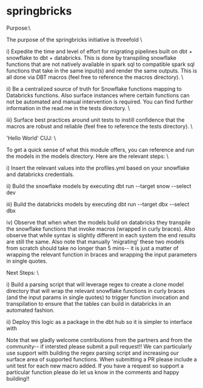 # springbricks

Purpose:\

The purpose of the springbricks initiative is threefold \

i) Expedite the time and level of effort for migrating pipelines built on dbt + snowflake to dbt + databricks. This is done by transpiling snowflake functions that are not natively available in spark sql to compatible spark sql functions that take in the same input(s) and render the same outputs. This is all done via DBT macros (feel free to reference the macros directory).  \

ii) Be a centralized source of truth for Snowflake functions mapping to Databricks functions. Also surface instances where certain functions can not be automated and manual intervention is required. You can find further information in the read.me in the tests directory.  \

iii) Surface best practices around unit tests to instill confidence that the macros are robust and reliable (feel free to reference the tests directory). \

'Hello World' CUJ:  \

To get a quick sense of what this module offers, you can reference and run the models in the models directory. Here are the relevant steps:  \

i) Insert the relevant values into the profiles.yml based on your snowflake and databricks credentials.

ii) Build the snowflake models by executing dbt run --target snow --select dev

iii) Build the databricks models by executing dbt run --target dbx --select dbx

iv) Observe that when when the models build on databricks they transpile the snowflake functions that invoke macros (wrapped in curly braces). Also observe that while syntax is slightly different in each system the end results are still the same. Also note that manually 'migrating' these two models from scratch should take no longer than 5 mins-- it is just a matter of wrapping the relevant function in braces and wrapping the input parameters in single quotes. 

Next Steps: \

i) Build a parsing script that will leverage regex to create a clone model directory that will wrap the relevant snowflake functions in curly braces (and the input params in single quotes) to trigger function invocation and transpilation to ensure that the tables can build in databricks in an automated fashion.  

ii) Deploy this logic as a package in the dbt hub so it is simpler to interface with

Note that we gladly welcome contributions from the partners and from the community-- if intersted please submit a pull request!! We can particularly use support with building the regex parsing script and increasing our surface area of supported functions. When submitting a PR please include a unit test for each new macro added. If you have a request so support a particular function please do let us know in the comments and happy building!!
